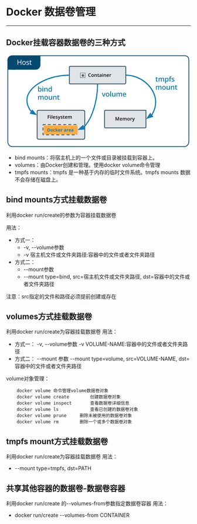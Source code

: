 # Docker 数据卷管理
---
## Docker挂载容器数据卷的三种方式
![](/assets/00.png)
- bind mounts：将宿主机上的一个文件或目录被挂载到容器上。
- volumes：由Docker创建和管理。使用docker volume命令管理
- tmpfs mounts：tmpfs 是一种基于内存的临时文件系统。tmpfs mounts 数据不会存储在磁盘上。

## bind mounts方式挂载数据卷

利用docker run/create的参数为容器挂载数据卷

用法：
  - 方式一：
    - -v, --volume参数
    - -v 宿主机文件或文件夹路径:容器中的文件或者文件夹路径
  - 方式二：
    - --mount参数
    - --mount type=bind, src=宿主机文件或文件夹路径, dst=容器中的文件或者文件夹路径
    
注意：src指定的文件和路径必须提前创建或存在

## volumes方式挂载数据卷
利用docker run/create为容器挂载数据卷
用法：
  - 方式一： 
        -v, --volume参数
    	-v VOLUME-NAME:容器中的文件或者文件夹路径
  - 方式二：
        --mount 参数
        --mount type=volume, src=VOLUME-NAME, dst=容器中的文件或者文件夹路径
        
volume对象管理：
```
    docker volume 命令管理volume数据卷对象
    docker volume create		创建数据卷对象
    docker volume inspect		查看数据卷详细信息
    docker volume ls			查看已创建的数据卷对象
    docker volume prune		删除未被使用的数据卷对象
    docker volume rm		删除一个或多个数据卷对象
```
## tmpfs mount方式挂载数据卷
利用docker run/create为容器挂载数据卷
用法：
- --mount type=tmpfs, dst=PATH

## 共享其他容器的数据卷-数据卷容器
利用docker run/create 的--volumes-from参数指定数据卷容器
用法：
- docker run/create --volumes-from CONTAINER



  


